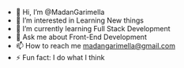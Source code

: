 - 👋 Hi, I’m @MadanGarimella
- 👀 I’m interested in Learning New things
- 🌱 I’m currently learning Full Stack Development
- 💭 Ask me about Front-End Development
- 📫 How to reach me madangarimella@gmail.com
- ⚡ Fun fact: I do what I think

<!---
MadanGarimella/MadanGarimella is a ✨ special ✨ repository because its `README.md` (this file) appears on your GitHub profile.
You can click the Preview link to take a look at your changes.
--->
